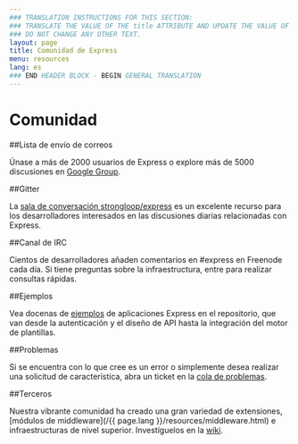 ```yaml
---
### TRANSLATION INSTRUCTIONS FOR THIS SECTION:
### TRANSLATE THE VALUE OF THE title ATTRIBUTE AND UPDATE THE VALUE OF THE lang ATTRIBUTE.
### DO NOT CHANGE ANY OTHER TEXT.
layout: page
title: Comunidad de Express
menu: resources
lang: es
### END HEADER BLOCK - BEGIN GENERAL TRANSLATION
---
```


# Comunidad

##Lista de envío de correos

Únase a más de 2000 usuarios de Express o explore más de 5000 discusiones en [Google Group](https://groups.google.com/group/express-js).

##Gitter

La [sala de conversación strongloop/express](https://gitter.im/strongloop/express) es un excelente recurso para los desarrolladores interesados en las discusiones diarias relacionadas con Express.

##Canal de IRC

Cientos de desarrolladores añaden comentarios en #express en Freenode cada día.
Si tiene preguntas sobre la infraestructura, entre para realizar consultas rápidas.

##Ejemplos

Vea docenas de [ejemplos](https://github.com/strongloop/express/tree/master/examples) de aplicaciones Express en el repositorio, que van desde la autenticación y el diseño de API hasta la integración del motor de plantillas.

##Problemas

Si se encuentra con lo que cree es un error o simplemente desea realizar una solicitud de característica, abra un ticket en la [cola de problemas](https://github.com/strongloop/express/issues).

##Terceros

Nuestra vibrante comunidad ha creado una gran variedad de extensiones, [módulos de middleware](/{{ page.lang }}/resources/middleware.html) e infraestructuras de nivel superior. Investíguelos en la [wiki](https://github.com/strongloop/express/wiki).

